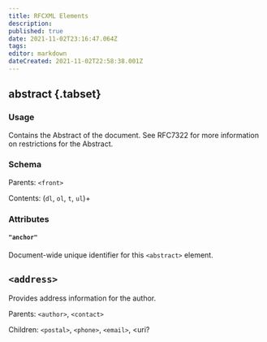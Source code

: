 ```yaml
---
title: RFCXML Elements
description: 
published: true
date: 2021-11-02T23:16:47.064Z
tags: 
editor: markdown
dateCreated: 2021-11-02T22:58:38.001Z
---
```



## abstract {.tabset}

### Usage
Contains the Abstract of the document. See RFC7322 for more information on restrictions for the Abstract.
### Schema
Parents: `<front>`

Contents: (`dl`, `ol`, `t`, `ul`)+

### Attributes

#### `"anchor"`

Document-wide unique identifier for this `<abstract>` element.

## `<address>`

Provides address information for the author.

Parents: `<author>`, `<contact>`

Children: `<postal>`, `<phone>`, `<email>`, <uri?